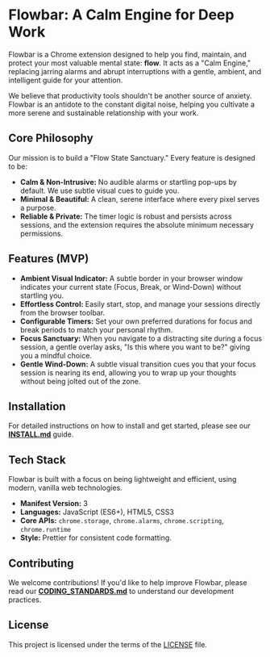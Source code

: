 # Flowbar: A Calm Engine for Deep Work

Flowbar is a Chrome extension designed to help you find, maintain, and protect your most valuable mental state: **flow**. It acts as a "Calm Engine," replacing jarring alarms and abrupt interruptions with a gentle, ambient, and intelligent guide for your attention.

We believe that productivity tools shouldn't be another source of anxiety. Flowbar is an antidote to the constant digital noise, helping you cultivate a more serene and sustainable relationship with your work.

## Core Philosophy

Our mission is to build a "Flow State Sanctuary." Every feature is designed to be:

-   **Calm & Non-Intrusive:** No audible alarms or startling pop-ups by default. We use subtle visual cues to guide you.
-   **Minimal & Beautiful:** A clean, serene interface where every pixel serves a purpose.
-   **Reliable & Private:** The timer logic is robust and persists across sessions, and the extension requires the absolute minimum necessary permissions.

## Features (MVP)

-   **Ambient Visual Indicator:** A subtle border in your browser window indicates your current state (Focus, Break, or Wind-Down) without startling you.
-   **Effortless Control:** Easily start, stop, and manage your sessions directly from the browser toolbar.
-   **Configurable Timers:** Set your own preferred durations for focus and break periods to match your personal rhythm.
-   **Focus Sanctuary:** When you navigate to a distracting site during a focus session, a gentle overlay asks, "Is this where you want to be?" giving you a mindful choice.
-   **Gentle Wind-Down:** A subtle visual transition cues you that your focus session is nearing its end, allowing you to wrap up your thoughts without being jolted out of the zone.

## Installation

For detailed instructions on how to install and get started, please see our [**INSTALL.md**](INSTALL.md) guide.

## Tech Stack

Flowbar is built with a focus on being lightweight and efficient, using modern, vanilla web technologies.

-   **Manifest Version:** 3
-   **Languages:** JavaScript (ES6+), HTML5, CSS3
-   **Core APIs:** `chrome.storage`, `chrome.alarms`, `chrome.scripting`, `chrome.runtime`
-   **Style:** Prettier for consistent code formatting.

## Contributing

We welcome contributions! If you'd like to help improve Flowbar, please read our [**CODING_STANDARDS.md**](context/CODING_STANDARDS.md) to understand our development practices.

## License

This project is licensed under the terms of the [LICENSE](LICENSE) file.
